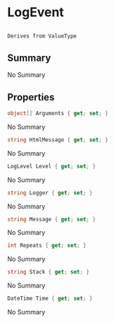 # LogEvent

## 
```c#
Derives from ValueType
```

## Summary

No Summary
## Properties

```c#
object[] Arguments { get; set; } 
```
No Summary
```c#
string HtmlMessage { get; set; } 
```
No Summary
```c#
LogLevel Level { get; set; } 
```
No Summary
```c#
string Logger { get; set; } 
```
No Summary
```c#
string Message { get; set; } 
```
No Summary
```c#
int Repeats { get; set; } 
```
No Summary
```c#
string Stack { get; set; } 
```
No Summary
```c#
DateTime Time { get; set; } 
```
No Summary
